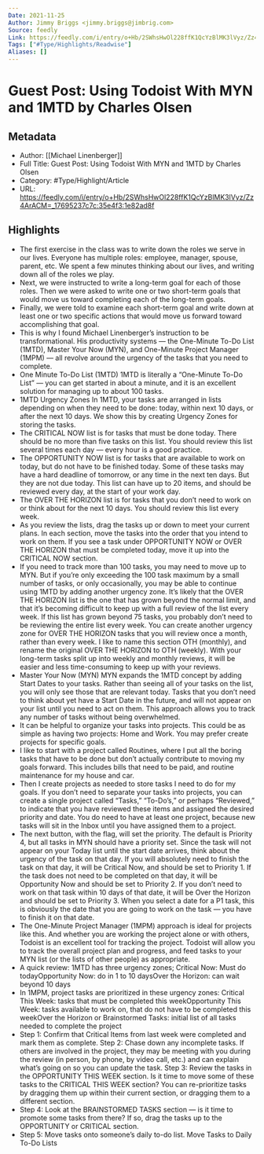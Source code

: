 ```yaml
---
Date: 2021-11-25
Author: Jimmy Briggs <jimmy.briggs@jimbrig.com>
Source: feedly
Link: https://feedly.com/i/entry/o+Hb/2SWhsHwOl228ffK1QcYzBlMK3lVyz/Zz4ArACM=_17695237c7c:35e4f3:1e82ad8f
Tags: ["#Type/Highlights/Readwise"]
Aliases: []
---
```

# Guest Post: Using Todoist With MYN and 1MTD by Charles Olsen

## Metadata
- Author: [[Michael Linenberger]]
- Full Title: Guest Post: Using Todoist With MYN and 1MTD by Charles Olsen
- Category: #Type/Highlight/Article
- URL: https://feedly.com/i/entry/o+Hb/2SWhsHwOl228ffK1QcYzBlMK3lVyz/Zz4ArACM=_17695237c7c:35e4f3:1e82ad8f

## Highlights
- The first exercise in the class
  was to write down the roles we serve in our lives. Everyone has multiple roles:
  employee, manager, spouse, parent, etc. We spent a few minutes thinking about
  our lives, and writing down all of the roles we play.
- Next, we were instructed to write
  a long-term goal for each of those roles. Then we were asked to write one or
  two short-term goals that would move us toward completing each of the long-term
  goals.
- Finally, we were told to examine
  each short-term goal and write down at least one or two specific actions that
  would move us forward toward accomplishing that goal.
- This is why I found Michael
  Linenberger’s instruction to be transformational. His productivity systems —
  the One-Minute To-Do List (1MTD), Master Your Now (MYN), and One-Minute Project
  Manager (1MPM) — all revolve around the urgency of the tasks that you need to
  complete.
- One Minute To-Do List (1MTD)
  1MTD is literally a “One-Minute To-Do List” — you can get
  started in about a minute, and it is an excellent solution for managing up to
  about 100 tasks.
- 1MTD Urgency Zones
  In 1MTD, your tasks are arranged in lists depending on when
  they need to be done: today, within next 10 days, or after the next 10 days. We
  show this by creating Urgency Zones for storing the tasks.
- The CRITICAL NOW list is for tasks that must be done today.
  There should be no more than five tasks on this list. You should review this
  list several times each day — every hour is a good practice.
- The OPPORTUNITY NOW list is for
  tasks that are available to work on today, but do not have to be finished
  today. Some of these tasks may have a hard deadline of tomorrow, or any time in
  the next ten days. But they are not due today. This list can have up to 20
  items, and should be reviewed every day, at the start of your work day.
- The OVER THE HORIZON list is for
  tasks that you don’t need to work on or think about for the next 10 days. You
  should review this list every week.
- As you review the lists, drag the
  tasks up or down to meet your current plans. In each section, move the tasks
  into the order that you intend to work on them. If you see a task under
  OPPORTUNITY NOW or OVER THE HORIZON that must be completed today, move it up
  into the CRITICAL NOW section.
- If you need to track more than 100 tasks, you may need to
  move up to MYN. But if you’re only exceeding the 100 task maximum by a small
  number of tasks, or only occasionally, you may be able to continue using 1MTD
  by adding another urgency zone.
  It’s likely that the OVER THE
  HORIZON list is the one that has grown beyond the normal limit, and that it’s
  becoming difficult to keep up with a full review of the list every week. If
  this list has grown beyond 75 tasks, you probably don’t need to be reviewing
  the entire list every week.
  You can create another urgency
  zone for OVER THE HORIZON tasks that you will review once a month, rather than
  every week. I like to name this section OTH (monthly), and rename the original OVER THE
  HORIZON to OTH
  (weekly). With your long-term tasks split up into weekly and
  monthly reviews, it will be easier and less time-consuming to keep up with your
  reviews.
- Master Your Now (MYN)
  MYN expands the 1MTD concept by adding Start Dates to your
  tasks. Rather than seeing all of your tasks on the list, you will only see
  those that are relevant today. Tasks that you don’t need to think about yet
  have a Start Date in the future, and will not appear on your list until you
  need to act on them. This approach allows you to track any number of tasks without
  being overwhelmed.
- It can be helpful to organize your tasks into projects. This
  could be as simple as having two projects: Home and Work. You may prefer create
  projects for specific goals.
- I like to start with a project
  called Routines, where I put all the boring tasks that have to be done but
  don’t actually contribute to moving my goals forward. This includes bills that
  need to be paid, and routine maintenance for my house and car.
- Then I create projects as needed
  to store tasks I need to do for my goals. If you don’t need to separate your
  tasks into projects, you can create a single project called “Tasks,” “To-Do’s,”
  or perhaps “Reviewed,” to indicate that you have reviewed these items and
  assigned the desired priority and date. You do need to have at least one
  project, because new tasks will sit in the Inbox until you have assigned them
  to a project.
- The next button, with the flag, will set the priority. The
  default is Priority 4, but all tasks in MYN should have a priority set. Since
  the task will not appear on your Today list until the start date arrives, think
  about the urgency of the task on that day. If you will absolutely need to
  finish the task on that day, it will be Critical Now, and should be set to
  Priority 1.
  If the task does not need to be
  completed on that day, it will be Opportunity Now and should be set to Priority
  2. If you don’t need to work on that task within 10 days of that date, it will
  be Over the Horizon and should be set to Priority 3.
  When you select a date for a P1
  task, this is obviously the date that you are going to work on the task — you
  have to finish it on that date.
- The One-Minute Project Manager (1MPM)
  approach is ideal for projects like this. And whether you are working the
  project alone or with others, Todoist is an excellent tool for tracking the
  project. Todoist will allow you to track the overall project plan and progress,
  and feed tasks to your MYN list (or the lists of other people) as appropriate.
- A quick review: 1MTD has three
  urgency zones;
  Critical Now: Must do todayOpportunity Now: do in 1 to 10 daysOver the Horizon: can wait beyond 10 days
- In 1MPM, project tasks are prioritized in these urgency
  zones:
  Critical This Week: tasks that must be completed
  this weekOpportunity This Week: tasks available to work
  on, that do not have to be completed this weekOver the Horizon or Brainstormed Tasks: initial
  list of all tasks needed to complete the project
- Step 1: Confirm that Critical Items from last week
  were completed and mark them as complete.
  Step 2: Chase down any incomplete tasks. If others
  are involved in the project, they may be meeting with you during the review (in
  person, by phone, by video call, etc.) and can explain what’s going on so you
  can update the task. 
  Step 3: Review the tasks in the OPPORTUNITY THIS
  WEEK section. Is it time to move some of these tasks to the CRITICAL THIS WEEK
  section? You can re-prioritize tasks by dragging them up within their current
  section, or dragging them to a different section.
- Step 4: Look at the BRAINSTORMED TASKS section — is
  it time to promote some tasks from there? If so, drag the tasks up to the
  OPPORTUNITY or CRITICAL section.
- Step 5: Move tasks onto someone’s daily to-do list. 
  Move Tasks to Daily To-Do Lists
